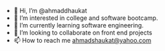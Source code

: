 - 👋 Hi, I’m @ahmaddhaukat
- 👀 I’m interested in college and software bootcamp.
- 🌱 I’m currently learning software engineering.
- 💞️ I’m looking to collaborate on front end projects
- 📫 How to reach me ahmadshaukat@yahoo.com

<!---
ahmaddhaukat/ahmaddhaukat is a ✨ special ✨ repository because its `README.md` (this file) appears on your GitHub profile.
You can click the Preview link to take a look at your changes.
--->
